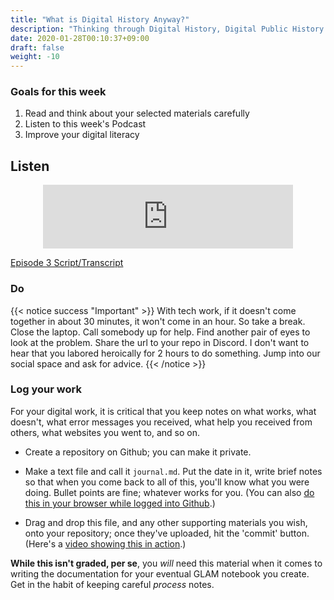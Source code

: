 ```yaml
---
title: "What is Digital History Anyway?"
description: "Thinking through Digital History, Digital Public History and Public Digital History"
date: 2020-01-28T00:10:37+09:00
draft: false
weight: -10
---
```


### Goals for this week

1. Read and think about your selected materials carefully
2. Listen to this week's Podcast
3. Improve your digital literacy

## Listen

<div align="center"><iframe src="https://anchor.fm/dr-graham/embed/episodes/HIST4916a-Episode-3-Prepare-Yourself-enkl9o" height="102px" width="400px" frameborder="0" scrolling="no"></iframe></div>

[Episode 3 Script/Transcript](transcripts/episode3)

### Do


{{< notice success "Important" >}} With tech work, if it doesn't come together in about 30 minutes, it won't come in an hour. So take a break. Close the laptop. Call somebody up for help. Find another pair of eyes to look at the problem. Share the url to your repo in Discord. I don't want to hear that you labored heroically for 2 hours to do something. Jump into our social space and ask for advice.
{{< /notice >}}

### Log your work

For your digital work, it is critical that you keep notes on what works, what doesn't, what error messages you received, what help you received from others, what websites you went to, and so on.

+ Create a repository on Github; you can make it private.

+ Make a text file and call it `journal.md`. Put the date in it, write brief notes so that when you come back to all of this, you'll know what you were doing. Bullet points are fine; whatever works for you. (You can also [do this in your browser while logged into Github](building/github-guidance/#making-a-new-text-file-on-github).)

+ Drag and drop this file, and any other supporting materials you wish, onto your repository; once they've uploaded, hit the 'commit' button. (Here's a [video showing this in action](building/github-guidance/#uploading-a-file-into-github).)

**While this isn't graded, per se**, you _will_ need this material when it comes to writing the documentation for your eventual GLAM notebook you create. Get in the habit of keeping careful _process_ notes.
